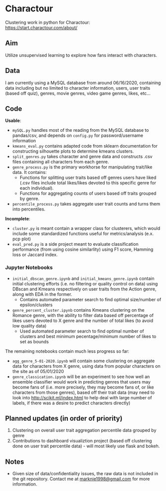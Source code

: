 # Charactour
Clustering work in python for Charactour: https://start.charactour.com/about/

## Aim

Utilize unsupervised learning to explore how fans interact with characters.

## Data

I am currently using a MySQL database from around 06/16/2020, containing data including but no limited to character information, users, user traits (based off quiz), genres, movie genres, video game genres, likes, etc...

## Code

__Usable__:  
* `mySQL.py` handles most of the reading from the MySQL database to pandas/csv, and depends on `config.py` for password/username information
* `kmeans_eval.py` contains adapted code from sklearn documentation for constructing silhouette plots to determine kmeans clusters.
* `split_genres.py` takes character and genre data and constructs .csv files containing all characters from each genre.
* `genre_process.py` is the primary workhorse for manipulating trait/like data. It contains:
    + Functions for splitting user traits based off genres users have liked (.csv files include total likes/likes devoted to this specific genre for each individual).
    + Functions for aggregating counts of users based off traits grouped by genre.
* `percentile_process.py` takes aggregate user trait counts and turns them into percentiles.
  
__Incomplete__:  
* `cluster.py` is meant contain a wrapper class for clusterers, which would include some standardized functions useful for metrics/analysis (e.x. pcp plot)
* `eval_pred.py` is a side project meant to evaluate classification performance (from using cosine similarlity) using F1 score, Hamming loss or Jaccard index.

### Jupyter Notebooks
* `initial_dbscan_genre.ipynb` and `initial_kmeans_genre.ipynb` contain initial clustering efforts (i.e. no filtering or quality control on data) using DBscan and Kmeans respectively on user traits from the Action genre, along with EDA in the former.
    + Contains automated parameter search to find optimal size/number of epsilon/clusters
* `genre_percent_cluster.ipynb` contains Kmeans clustering on the Romance genre, with the ability to filter data based off percentage of likes users devoted to X genre and the number of total likes (to avoid low quality data)
    + Used automated parameter search to find optimal number of clusters and best minimum pecentage/minimum number of likes to set as bounds    

The remaining notebooks contain much less progress so far:  
* `agg_genre_5-01-2020.ipynb` will contain some clustering on aggregate data for characters from X genre, using data from popular characters on the site as of 05/01/2020
* `genre_classication.ipynb` will be an experiment to see how well an ensemble classifier would work in predicting genres that users may become fans of (i.e. more precisely, they may become fans of, or like characters from those genres), based off their trait data (may need to look into http://scikit.ml/index.html to help deal with large number of labels, if there was a desire to predict characters directly) 

## Planned updates (in order of priority)

1. Clustering on overall user trait aggregation percentile data grouped by genre
2. Contributions to dashboard visualiztion project (based off clustering done on user trait percentile data) - will most likely use flask and bokeh.

## Notes
* Given size of data/confidentiality issues, the raw data is not included in the git repository. Contact me at marknie1998@gmail.com for more information. 


